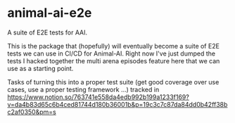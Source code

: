 # animal-ai-e2e
A suite of E2E tests for AAI.

This is the package that (hopefully) will eventually become a suite of E2E tests we can use in CI/CD for Animal-AI. Right now I've just dumped the tests I hacked together the multi arena episodes feature here that we can use as a starting point.

Tasks of turning this into a proper test suite (get good coverage over use cases, use a proper testing framework ...) tracked in https://www.notion.so/763741e558da4edb992b199a1233f169?v=da4b83d65c6b4ced81744d180b36001b&p=19c3c7c87da84dd0b42ff38bc2af0350&pm=s

